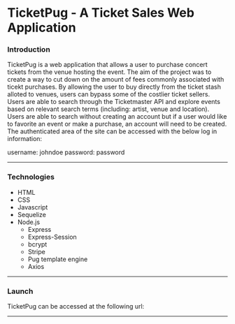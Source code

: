 # TicketPug - A Ticket Sales Web Application

### Introduction

TicketPug is a web application that allows a user to purchase concert tickets from the venue hosting the event. The aim of the project was to create a way to cut down on the amount of fees commonly associated with ticekt purchases. By allowing the user to buy directly from the ticket stash alloted to venues, users can bypass some of the costlier ticket sellers.
Users are able to search through the Ticketmaster API and explore events based on relevant search terms (including: artist, venue and location). Users are able to search without creating an account but if a user would like to favorite an event or make a purchase, an account will need to be created. 
The authenticated area of the site can be accessed with the below log in information: 

username: johndoe
password: password

______

### Technologies 
* HTML
* CSS
* Javascript
* Sequelize
* Node.js
  * Express
  * Express-Session
  * bcrypt
  * Stripe 
  * Pug template engine
  * Axios
______

### Launch

TicketPug can be accessed at the following url:


______

